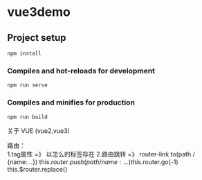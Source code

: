 # vue3demo

## Project setup
```
npm install
```

### Compiles and hot-reloads for development
```
npm run serve
```

### Compiles and minifies for production
```
npm run build
```


关于 VUE   (vue2,vue3)

路由：  
        1.tag属性 =》 以怎么的标签存在
        2.路由跳转 =》 router-link to(path / {name:...}) this.$router.push(path / {name:...})   this.$router.go(-1)   this.$router.replace()
